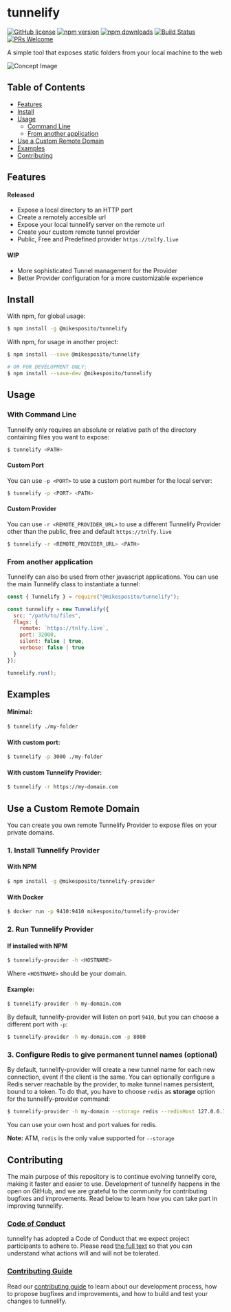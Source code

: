 # tunnelify

[![GitHub license](https://img.shields.io/badge/license-MIT-blue.svg)](https://github.com/mikesposito/tunnelify/blob/master/LICENSE) 
[![npm version](https://img.shields.io/npm/v/@mikesposito/tunnelify.svg?style=flat)](https://www.npmjs.com/package/@mikesposito/tunnelify) 
[![npm downloads](https://img.shields.io/npm/dm/@mikesposito/tunnelify.svg?style=flat-square)](http://npm-stat.com/charts.html?package=@mikesposito/tunnelify)
[![Build Status](https://www.travis-ci.com/mikesposito/tunnelify.svg?branch=master)](https://www.travis-ci.com/mikesposito/tunnelify) [![PRs Welcome](https://img.shields.io/badge/PRs-welcome-brightgreen.svg)](https://github.com/mikesposito/tunnelify/blob/master/CONTRIBUTING.md)

A simple tool that exposes static folders from your local machine to the web

![Concept Image](https://tunnelify.s3.eu-west-1.amazonaws.com/concept.png)

## Table of Contents

- [Features](#features)
- [Install](#install)
- [Usage](#usage)
  - [Command Line](#with-command-line)
  - [From another application](#from-another-application)
- [Use a Custom Remote Domain](#use-a-custom-remote-domain)
- [Examples](#examples)
- [Contributing](#contributing)

## Features

#### Released

- Expose a local directory to an HTTP port
- Create a remotely accesible url
- Expose your local tunnelify server on the remote url
- Create your custom remote tunnel provider
- Public, Free and Predefined provider `https://tnlfy.live`

#### WIP

- More sophisticated Tunnel management for the Provider
- Better Provider configuration for a more customizable experience


## Install

With npm, for global usage:

```bash
$ npm install -g @mikesposito/tunnelify
```

With npm, for usage in another project:

```bash
$ npm install --save @mikesposito/tunnelify

# OR FOR DEVELOPMENT ONLY:
$ npm install --save-dev @mikesposito/tunnelify
```

## Usage

### With Command Line

Tunnelify only requires an absolute or relative path of the directory containing files you want to expose:

```bash
$ tunnelify <PATH>
```

#### Custom Port

You can use `-p <PORT>` to use a custom port number for the local server:

```bash
$ tunnelify -p <PORT> <PATH>
```

#### Custom Provider

You can use `-r <REMOTE_PROVIDER_URL>` to use a different Tunnelify Provider other than the public, free and default `https://tnlfy.live`

```bash
$ tunnelify -r <REMOTE_PROVIDER_URL> <PATH>
```

### From another application

Tunnelify can also be used from other javascript applications.
You can use the main Tunnelify class to instantiate a tunnel:

```javascript
const { Tunnelify } = require("@mikesposito/tunnelify");

const tunnelify = new Tunnelify({
  src: "/path/to/files",
  flags: {
    remote: `https://tnlfy.live`, 
    port: 32000,
    silent: false | true,
    verbose: false | true
  }
});

tunnelify.run();
```

## Examples

#### Minimal:
```bash
$ tunnelify ./my-folder
```

#### With custom port:
```bash
$ tunnelify -p 3000 ./my-folder
```

#### With custom Tunnelify Provider:
```bash
$ tunnelify -r https://my-domain.com
```

## Use a Custom Remote Domain

You can create you own remote Tunnelify Provider to expose files on your private domains.

### 1. Install Tunnelify Provider

#### With NPM
```bash
$ npm install -g @mikesposito/tunnelify-provider
```

#### With Docker
```bash
$ docker run -p 9410:9410 mikesposito/tunnelify-provider
```

### 2. Run Tunnelify Provider

#### If installed with NPM
```bash
$ tunnelify-provider -h <HOSTNAME>
```
Where `<HOSTNAME>` should be your domain.
#### Example:
```bash
$ tunnelify-provider -h my-domain.com
```

By default, tunnelify-provider will listen on port `9410`, but you can choose a different port with `-p`:

```bash
$ tunnelify-provider -h my-domain.com -p 8080
```

### 3. Configure Redis to give permanent tunnel names (optional)
By default, tunnelify-provider will create a new tunnel name for each new connection, event if the client is the same.
You can optionally configure a Redis server reachable by the provider, to make tunnel names persistent, bound to a token.
To do that, you have to choose `redis` as **storage** option for the tunnelify-provider command:

```bash
$ tunnelify-provider -h my-domain --storage redis --redisHost 127.0.0.1 --redisPort 6379
```

You can use your own host and port values for redis.

**Note:** ATM, `redis` is the only value supported for `--storage` 

## Contributing

The main purpose of this repository is to continue evolving tunnelify core, making it faster and easier to use. Development of tunnelify happens in the open on GitHub, and we are grateful to the community for contributing bugfixes and improvements. Read below to learn how you can take part in improving tunnelify.

### [Code of Conduct](CODE_OF_CONDUCT.md)

tunnelify has adopted a Code of Conduct that we expect project participants to adhere to. Please read [the full text](CODE_OF_CONDUCT.md) so that you can understand what actions will and will not be tolerated.

### [Contributing Guide](CONTRIBUTING.md)

Read our [contributing guide](CONTRIBUTING.md) to learn about our development process, how to propose bugfixes and improvements, and how to build and test your changes to tunnelify.
